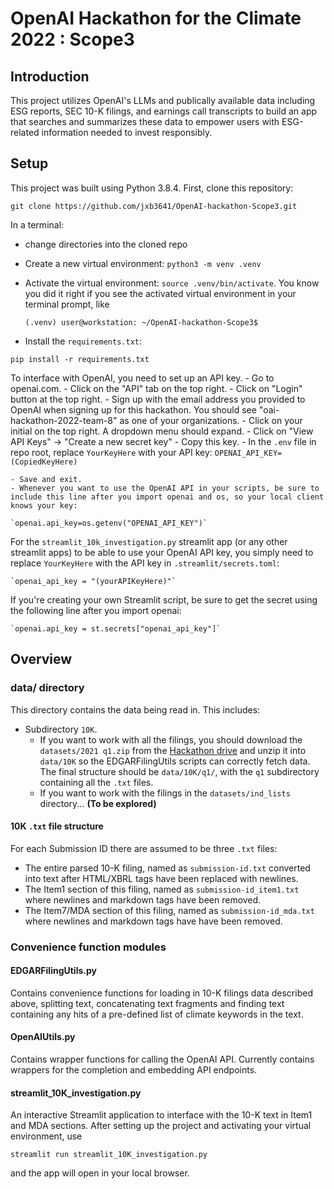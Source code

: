 # OpenAI Hackathon for the Climate 2022 : Scope3

## Introduction
This project utilizes OpenAI's LLMs and publically available data including ESG reports, SEC 10-K filings, and earnings call transcripts to build an app that searches and summarizes these data to empower users with ESG-related information needed to invest responsibly.   

## Setup

This project was built using Python 3.8.4. 
First, clone this repository: 

`git clone https://github.com/jxb3641/OpenAI-hackathon-Scope3.git`

In a terminal:
- change directories into the cloned repo
- Create a new virtual environment: `python3 -m venv .venv`
- Activate the virtual environment: `source .venv/bin/activate`.  You know you did it right if you see the activated virtual environment in your terminal prompt, like 
    
    `(.venv) user@workstation: ~/OpenAI-hackathon-Scope3$ `

- Install the `requirements.txt`: 

`pip install -r requirements.txt`

To interface with OpenAI, you need to set up an API key. 
    - Go to openai.com.
    - Click on the "API" tab on the top right.
    - Click on "Login" button at the top right.
    - Sign up with the email address you provided to OpenAI when signing up for this hackathon.  You should see "oai-hackathon-2022-team-8" as one of your organizations.
    - Click on your initial on the top right. A dropdown menu should expand.
    - Click on "View API Keys" -> "Create a new secret key"
    - Copy this key.
    - In the `.env` file in repo root, replace `YourKeyHere` with your API key: 
        `OPENAI_API_KEY=(CopiedKeyHere)` 

    - Save and exit.
    - Whenever you want to use the OpenAI API in your scripts, be sure to include this line after you import openai and os, so your local client knows your key: 

    `openai.api_key=os.getenv("OPENAI_API_KEY")`

For the `streamlit_10k_investigation.py` streamlit app (or any other streamlit apps) to be able to use your OpenAI API key, you simply need to replace `YourKeyHere` with the API key in `.streamlit/secrets.toml`:

    `openai_api_key = "(yourAPIKeyHere)"`

If you're creating your own Streamlit script, be sure to get the secret using the following line after you import openai:

    `openai.api_key = st.secrets["openai_api_key"]`

## Overview

### data/ directory
This directory contains the data being read in.  This includes:
- Subdirectory `10K`.  
    - If you want to work with all the filings, you should download the `datasets/2021 q1.zip` from the [Hackathon drive](https://drive.google.com/drive/folders/1j-I-hBuqYZQWMPNO2nWIrRDwuMFLeYMN?usp=share_link) and unzip it into `data/10K` so the EDGARFilingUtils scripts can correctly fetch data. The final structure should be `data/10K/q1/`, with the `q1` subdirectory containing all the `.txt` files. 
    - If you want to work with the filings in the `datasets/ind_lists` directory... **(To be explored)**


#### 10K `.txt` file structure
For each Submission ID there are assumed to be three `.txt` files:
- The entire parsed 10-K filing, named as `submission-id.txt` converted into text after HTML/XBRL tags have been replaced with newlines.
- The Item1 section of this filing, named as `submission-id_item1.txt` where newlines and markdown tags have been removed.
- The Item7/MDA section of this filing, named as `submission-id_mda.txt` where newlines and markdown tags have have been removed.

### Convenience function modules

#### EDGARFilingUtils.py
Contains convenience functions for loading in 10-K filings data described above, splitting text, concatenating text fragments and finding text containing any hits of a pre-defined list of climate keywords in the text. 

#### OpenAIUtils.py
Contains wrapper functions for calling the OpenAI API.  Currently contains wrappers for the completion and embedding API endpoints.

#### streamlit_10K_investigation.py
An interactive Streamlit application to interface with the 10-K text in Item1 and MDA sections. 
After setting up the project and activating your virtual environment, use 

`streamlit run streamlit_10K_investigation.py` 

and the app will open in your local browser. 